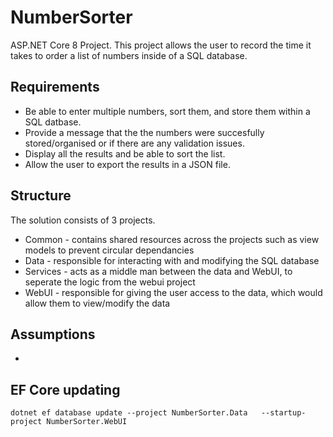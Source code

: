 # NumberSorter
ASP.NET Core 8 Project. This project allows the user to record the time it takes to order a list of numbers inside of a SQL database.

## Requirements
 - Be able to enter multiple numbers, sort them, and store them within a SQL datbase.
 - Provide a message that the the numbers were succesfully stored/organised or if there are any validation issues.
 - Display all the results and be able to sort the list.
 - Allow the user to export the results in a JSON file.

## Structure
The solution consists of 3 projects.
 - Common - contains shared resources across the projects such as view models to prevent circular dependancies
 - Data - responsible for interacting with and modifying the SQL database
 - Services -  acts as a middle man between the data and WebUI, to seperate the logic from the webui project
 - WebUI - responsible for giving the user access to the data, which would allow them to view/modify the data

## Assumptions
 - 

## EF Core updating
`dotnet ef database update --project NumberSorter.Data   --startup-project NumberSorter.WebUI`